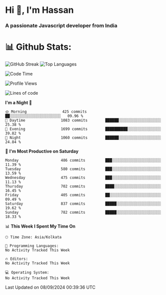 # Hi 👋, I'm Hassan
### A passionate Javascript developer from India


# 📊 Github Stats:
![GitHub Streak](https://github-readme-streak-stats.herokuapp.com/?user=codeblooded47&theme=dracula&hide_border=false)
![Top Languages](https://github-readme-stats.vercel.app/api/top-langs/?username=codeblooded47&layout=compact&theme=dracula)



<!--START_SECTION:waka-->
![Code Time](http://img.shields.io/badge/Code%20Time-820%20hrs%2030%20mins-blue)

![Profile Views](http://img.shields.io/badge/Profile%20Views-11-blue)

![Lines of code](https://img.shields.io/badge/From%20Hello%20World%20I%27ve%20Written-23.5%20million%20lines%20of%20code-blue)

**I'm a Night 🦉** 

```text
🌞 Morning                425 commits         ██░░░░░░░░░░░░░░░░░░░░░░░   09.96 % 
🌆 Daytime                1083 commits        ██████░░░░░░░░░░░░░░░░░░░   25.38 % 
🌃 Evening                1699 commits        ██████████░░░░░░░░░░░░░░░   39.82 % 
🌙 Night                  1060 commits        ██████░░░░░░░░░░░░░░░░░░░   24.84 % 
```
📅 **I'm Most Productive on Saturday** 

```text
Monday                   486 commits         ███░░░░░░░░░░░░░░░░░░░░░░   11.39 % 
Tuesday                  580 commits         ███░░░░░░░░░░░░░░░░░░░░░░   13.59 % 
Wednesday                475 commits         ███░░░░░░░░░░░░░░░░░░░░░░   11.13 % 
Thursday                 702 commits         ████░░░░░░░░░░░░░░░░░░░░░   16.45 % 
Friday                   405 commits         ██░░░░░░░░░░░░░░░░░░░░░░░   09.49 % 
Saturday                 837 commits         █████░░░░░░░░░░░░░░░░░░░░   19.62 % 
Sunday                   782 commits         █████░░░░░░░░░░░░░░░░░░░░   18.33 % 
```


📊 **This Week I Spent My Time On** 

```text
🕑︎ Time Zone: Asia/Kolkata

💬 Programming Languages: 
No Activity Tracked This Week

🔥 Editors: 
No Activity Tracked This Week

💻 Operating System: 
No Activity Tracked This Week
```


 Last Updated on 08/09/2024 00:39:36 UTC
<!--END_SECTION:waka-->

